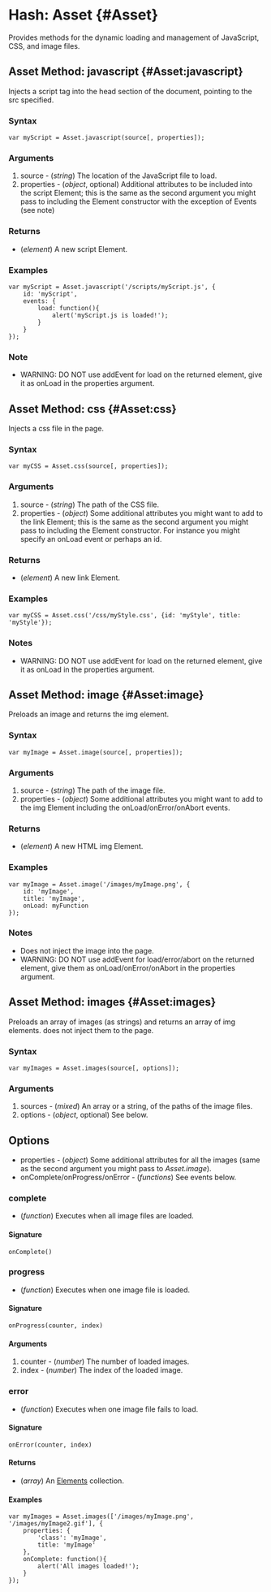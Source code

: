 Hash: Asset {#Asset}
=======================

Provides methods for the dynamic loading and management of JavaScript, CSS, and image files.



Asset Method: javascript {#Asset:javascript}
----------------------------------------------

Injects a script tag into the head section of the document, pointing to the src specified.

### Syntax

	var myScript = Asset.javascript(source[, properties]);

### Arguments

1. source     - (*string*) The location of the JavaScript file to load.
2. properties - (*object*, optional) Additional attributes to be included into the script Element; this is the same as the second argument you might pass to including the Element constructor with the exception of Events (see note)

### Returns

* (*element*) A new script Element.

### Examples

	var myScript = Asset.javascript('/scripts/myScript.js', {
		id: 'myScript',
		events: {
			load: function(){
				alert('myScript.js is loaded!');
			}
		}
	});

### Note
- WARNING: DO NOT use addEvent for load on the returned element, give it as onLoad in the properties argument.


Asset Method: css {#Asset:css}
--------------------------------

Injects a css file in the page.

### Syntax

	var myCSS = Asset.css(source[, properties]);

### Arguments

1. source     - (*string*) The path of the CSS file.
2. properties - (*object*) Some additional attributes you might want to add to the link Element; this is the same as the second argument you might pass to  including the Element constructor. For instance you might specify an onLoad event or perhaps an id.

### Returns

* (*element*) A new link Element.

### Examples

	var myCSS = Asset.css('/css/myStyle.css', {id: 'myStyle', title: 'myStyle'});

### Notes

- WARNING: DO NOT use addEvent for load on the returned element, give it as onLoad in the properties argument.

Asset Method: image {#Asset:image}
------------------------------------

Preloads an image and returns the img element.

### Syntax

	var myImage = Asset.image(source[, properties]);

### Arguments

1. source     - (*string*) The path of the image file.
2. properties - (*object*) Some additional attributes you might want to add to the img Element including the onLoad/onError/onAbort events.

### Returns

* (*element*) A new HTML img Element.

### Examples

	var myImage = Asset.image('/images/myImage.png', {
		id: 'myImage',
		title: 'myImage',
		onLoad: myFunction
	});

### Notes

- Does not inject the image into the page.
- WARNING: DO NOT use addEvent for load/error/abort on the returned element, give them as onLoad/onError/onAbort in the properties argument.

Asset Method: images {#Asset:images}
--------------------------------------

Preloads an array of images (as strings) and returns an array of img elements. does not inject them to the page.

### Syntax

	var myImages = Asset.images(source[, options]);

### Arguments

1. sources - (*mixed*) An array or a string, of the paths of the image files.
2. options - (*object*, optional) See below.

## Options

* properties - (*object*) Some additional attributes for all the images (same as the second argument you might pass to *Asset.image*).
* onComplete/onProgress/onError - (*functions*) See events below.

### complete

* (*function*) Executes when all image files are loaded.

#### Signature

	onComplete()

### progress

* (*function*) Executes when one image file is loaded.

#### Signature

	onProgress(counter, index)

#### Arguments

1. counter - (*number*) The number of loaded images.
2. index   - (*number*) The index of the loaded image.

### error

* (*function*) Executes when one image file fails to load.

#### Signature

	onError(counter, index)

#### Returns

* (*array*) An [Elements][] collection.

#### Examples

	var myImages = Asset.images(['/images/myImage.png', '/images/myImage2.gif'], {
		properties: {
			'class': 'myImage',
			title: 'myImage'
		},
		onComplete: function(){
			alert('All images loaded!');
		}
	});



[Elements]: /core/Element/Element#Elements
